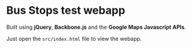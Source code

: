 # Bus Stops test webapp

Built using **jQuery**, **Backbone.js** and the **Google Maps Javascript APIs**.

Just open the ``src/index.html`` file to view the webapp.